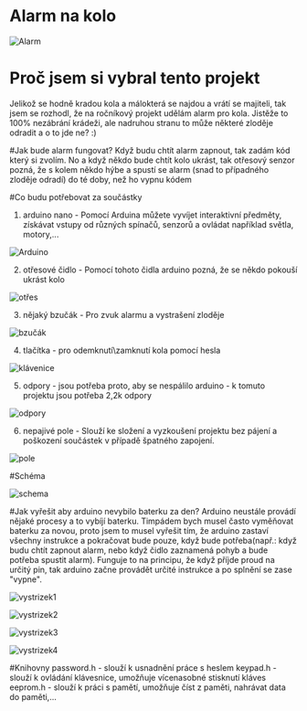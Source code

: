 # Alarm na kolo
![Alarm](https://im9.cz/iR/importprodukt-orig/008/0087ddcb215cc74a89fc4a97f06bac7a.jpg)


# Proč jsem si vybral tento projekt
Jelikož se hodně kradou kola a málokterá se najdou a vrátí se majiteli, tak jsem se rozhodl, že na ročníkový projekt udělám alarm pro kola. Jistěže to 100% nezábrání krádeži, ale nadruhou stranu to může některé zloděje odradit a o to jde ne? :)

#Jak bude alarm fungovat?
Když budu chtít alarm zapnout, tak zadám kód který si zvolím. No a když někdo bude chtít kolo ukrást, tak otřesový senzor pozná, že s kolem někdo hýbe a spustí se alarm (snad to případného zloděje odradí) do té doby, než ho vypnu kódem

#Co budu potřebovat za součástky
1) arduino nano - Pomocí Arduina můžete vyvíjet interaktivní předměty, získávat vstupy od různých spínačů, senzorů a ovládat například světla, motory,... 

![Arduino](https://www.arduino.cc/en/uploads/Main/ArduinoNanoFront_3_sm.jpg)

2) otřesové čidlo - Pomocí tohoto čidla arduino pozná, že se někdo pokouší ukrást kolo

![otřes](https://cdn-shop.adafruit.com/1200x900/1766-00.jpg)

3) nějaký bzučák - Pro zvuk alarmu a vystrašení zloděje

![bzučák](http://img.dxcdn.com/productimages/sku_138322_2.jpg)

4) tlačítka - pro odemknutí\zamknutí kola pomocí hesla

![klávenice](https://www.robotics.org.za/image/cache/data/Elec_Component/keypads/keypad04_000-500x500.jpg)

5) odpory - jsou potřeba proto, aby se nespálilo arduino
          - k tomuto projektu jsou potřeba 2,2k odpory
          
![odpory](http://litbimg5.rightinthebox.com/images/384x384/201310/pjkzaa1383016490412.jpg)

6) nepajivé pole - Slouží ke složení a vyzkoušení projektu bez pájení a poškození součástek v případě špatného zapojení.

![pole](http://www.pistek.eu/userfiles/image/breadboard.jpg)

#Schéma

![schema](https://cloud.githubusercontent.com/assets/14974344/19272023/43b74350-8fc7-11e6-8970-d8c2436af1d3.jpeg)

#Jak vyřešit aby arduino nevybilo baterku za den?
Arduino neustále provádí nějaké procesy a to vybíjí baterku. Timpádem bych musel často vyměňovat baterku za novou, proto jsem to musel vyřešit tím, že arduino zastaví všechny instrukce a pokračovat bude pouze, když bude potřeba(např.: když budu chtít zapnout alarm, nebo když čidlo zaznamená pohyb a bude potřeba spustit alarm).
Funguje to na principu, že když příjde proud na určitý pin, tak arduino začne provádět určité instrukce a po splnění se zase "vypne".

![vystrizek1](https://cloud.githubusercontent.com/assets/14974344/20063522/cc00e78e-a507-11e6-8bd7-90828ec57de8.PNG)

![vystrizek2](https://cloud.githubusercontent.com/assets/14974344/20063524/cc2c889e-a507-11e6-9914-c64310365e00.PNG)

![vystrizek3](https://cloud.githubusercontent.com/assets/14974344/20063523/cc2a26a8-a507-11e6-9a06-4ce2c316afff.PNG)

![vystrizek4](https://cloud.githubusercontent.com/assets/14974344/20063525/cc30ee02-a507-11e6-882e-51101ed31276.PNG)

#Knihovny
password.h - slouží k usnadnění práce s heslem
keypad.h - slouží k ovládání klávesnice, umožňuje vícenasobné stisknutí kláves
eeprom.h - slouží k práci s pamětí, umožňuje číst z paměti, nahrávat data do paměti,...
